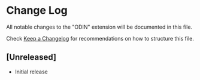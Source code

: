 # Change Log

All notable changes to the "ODIN" extension will be documented in this file.

Check [Keep a Changelog](http://keepachangelog.com/) for recommendations on how to structure this file.

## [Unreleased]

- Initial release
